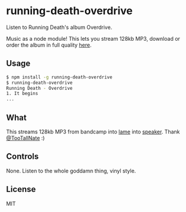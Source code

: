 
# running-death-overdrive

  Listen to Running Death's album Overdrive.

  Music as a node module! This lets you stream 128kb MP3, download or order the album in full quality [here](https://runningdeath.bandcamp.com/album/overdrive).

## Usage

```bash
$ npm install -g running-death-overdrive
$ running-death-overdrive
Running Death - Overdrive
1. It begins
...
```

## What

  This streams 128kb MP3 from bandcamp into [lame](https://ghub.io/lame) into [speaker](https://ghub.io/speaker). Thank [@TooTallNate](https://github.com/TooTallNate) :)

## Controls

  None. Listen to the whole goddamn thing, vinyl style.

## License

  MIT

